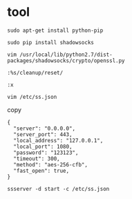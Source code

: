# tool
  `sudo apt-get install python-pip`
  
  `sudo pip install shadowsocks`
  
  `vim /usr/local/lib/python2.7/dist-packages/shadowsocks/crypto/openssl.py`
  
  `:%s/cleanup/reset/`
  
  `:x`
  
  `vim /etc/ss.json`
  
  copy
  ```
  {
    "server": "0.0.0.0",
    "server_port": 443,
    "local_address": "127.0.0.1",
    "local_port": 1080,
    "password": "123123",
    "timeout": 300,
    "method": "aes-256-cfb",
    "fast_open": true,
  }
  ```
  
  `ssserver -d start -c /etc/ss.json`
  
